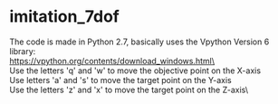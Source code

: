 # imitation_7dof

The code is made in Python 2.7, basically uses the Vpython Version 6 library: \
https://vpython.org/contents/download_windows.html\
<br/>
Use the letters 'q' and 'w' to move the objective point on the X-axis\
Use letters 'a' and 's' to move the target point on the Y-axis\
Use the letters 'z' and 'x' to move the target point on the Z-axis\
